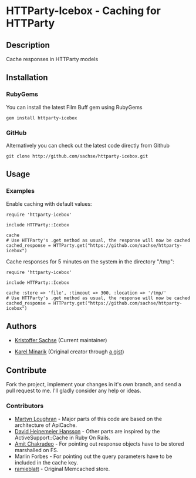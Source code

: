 # HTTParty-Icebox - Caching for HTTParty

## Description

Cache responses in HTTParty models

## Installation

### RubyGems

You can install the latest Film Buff gem using RubyGems

    gem install httparty-icebox

### GitHub

Alternatively you can check out the latest code directly from Github

    git clone http://github.com/sachse/httparty-icebox.git

## Usage



### Examples

Enable caching with default values:

    require 'httparty-icebox'
    
    include HTTParty::Icebox
    
    cache
    # Use HTTParty's .get method as usual, the response will now be cached
    cached_response = HTTParty.get("https://github.com/sachse/httparty-icebox")

Cache responses for 5 minutes on the system in the directory "/tmp":

    require 'httparty-icebox'
    
    include HTTParty::Icebox
    
    cache :store => 'file', :timeout => 300, :location => '/tmp/'
    # Use HTTParty's .get method as usual, the response will now be cached
    cached_response = HTTParty.get("https://github.com/sachse/httparty-icebox")

## Authors

- [Kristoffer Sachse](https://github.com/sachse) (Current maintainer)

- [Karel Minarik](http://karmi.cz) (Original creator through [a gist](https://gist.github.com/209521/))

## Contribute

Fork the project, implement your changes in it's own branch, and send
a pull request to me. I'll gladly consider any help or ideas.

### Contributors

- [Martyn Loughran](https://github.com/mloughran) - Major parts of this code are based on the architecture of ApiCache.
- [David Heinemeier Hansson](https://github.com/dhh) - Other parts are inspired by the ActiveSupport::Cache in Ruby On Rails.
- [Amit Chakradeo](https://github.com/amit) - For pointing out response objects have to be stored marshalled on FS.
- Marlin Forbes - For pointing out the query parameters have to be included in the cache key.
- [ramieblatt](https://github.com/ramieblatt) - Original Memcached store.
